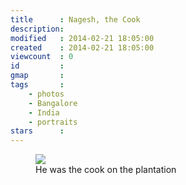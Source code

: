 ```yaml
---
title      : Nagesh, the Cook
description: 
modified   : 2014-02-21 18:05:00
created    : 2014-02-21 18:05:00
viewcount  : 0
id         : 
gmap       : 
tags       :
    - photos
    - Bangalore
    - India
    - portraits
stars      : 
---
```


<figure>
    <img src="P0005222.jpg">
    <figcaption>He was the cook on the plantation</figcaption>
</figure>

